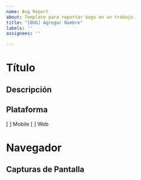 ```yaml
---
name: Bug Report
about: Template para reportar bugs en un trabajo.
title: "[BUG] Agregar Nombre"
labels: ''
assignees: ''

---
```


# Título

## Descripción

## Plataforma
[ ] Mobile
[ ] Web

# Navegador
 
## Capturas de Pantalla
